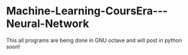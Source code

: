 # Machine-Learning-CoursEra---Neural-Network
This all programs are being done in GNU octave and will post in python soon!
